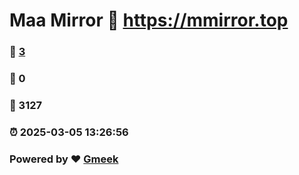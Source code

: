 # Maa Mirror :link: https://mmirror.top 
### :page_facing_up: [3](https://mmirror.top/tag.html) 
### :speech_balloon: 0 
### :hibiscus: 3127 
### :alarm_clock: 2025-03-05 13:26:56 
### Powered by :heart: [Gmeek](https://github.com/Meekdai/Gmeek)
